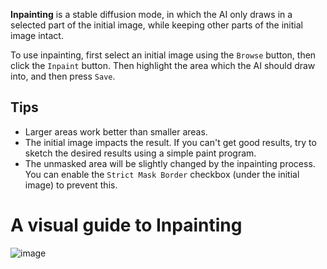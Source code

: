 **Inpainting** is a stable diffusion mode, in which the AI only draws in a selected part of the initial image, while keeping other parts of the
initial image intact.

To use inpainting, first select an initial image using the `Browse` button, then click the `Inpaint` button. Then highlight the area which the AI should draw into, and then press `Save`.

## Tips
* Larger areas work better than smaller areas.
* The initial image impacts the result. If you can't get good results, try to sketch the desired results using a simple paint program.
* The unmasked area will be slightly changed by the inpainting process. You can enable the `Strict Mask Border` checkbox (under the initial image) to prevent this.

# A visual guide to Inpainting

![image](https://user-images.githubusercontent.com/5852422/219961229-66175d43-f899-4667-9028-15ee11dd2caa.png)

